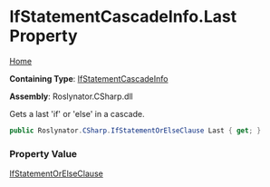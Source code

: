 # IfStatementCascadeInfo\.Last Property

[Home](../../../../README.md)

**Containing Type**: [IfStatementCascadeInfo](../README.md)

**Assembly**: Roslynator\.CSharp\.dll

  
Gets a last 'if' or 'else' in a cascade\.

```csharp
public Roslynator.CSharp.IfStatementOrElseClause Last { get; }
```

### Property Value

[IfStatementOrElseClause](../../IfStatementOrElseClause/README.md)

